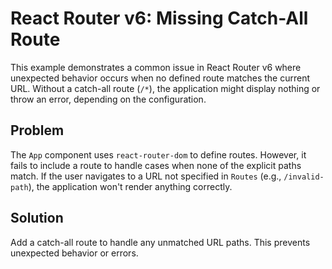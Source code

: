 # React Router v6: Missing Catch-All Route

This example demonstrates a common issue in React Router v6 where unexpected behavior occurs when no defined route matches the current URL.  Without a catch-all route (`/*`), the application might display nothing or throw an error, depending on the configuration.

## Problem

The `App` component uses `react-router-dom` to define routes.  However, it fails to include a route to handle cases when none of the explicit paths match.  If the user navigates to a URL not specified in `Routes` (e.g., `/invalid-path`), the application won't render anything correctly.

## Solution

Add a catch-all route to handle any unmatched URL paths. This prevents unexpected behavior or errors.